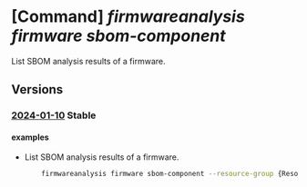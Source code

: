 # [Command] _firmwareanalysis firmware sbom-component_

List SBOM analysis results of a firmware.

## Versions

### [2024-01-10](/Resources/mgmt-plane/L3N1YnNjcmlwdGlvbnMve30vcmVzb3VyY2Vncm91cHMve30vcHJvdmlkZXJzL21pY3Jvc29mdC5pb3RmaXJtd2FyZWRlZmVuc2Uvd29ya3NwYWNlcy97fS9maXJtd2FyZXMve30vc2JvbWNvbXBvbmVudHM=/2024-01-10.xml) **Stable**

<!-- mgmt-plane /subscriptions/{}/resourcegroups/{}/providers/microsoft.iotfirmwaredefense/workspaces/{}/firmwares/{}/sbomcomponents 2024-01-10 -->

#### examples

- List SBOM analysis results of a firmware.
    ```bash
        firmwareanalysis firmware sbom-component --resource-group {ResourceGroupName} --workspace-name {workspaceName} --firmware-id {firmwareId}
    ```
